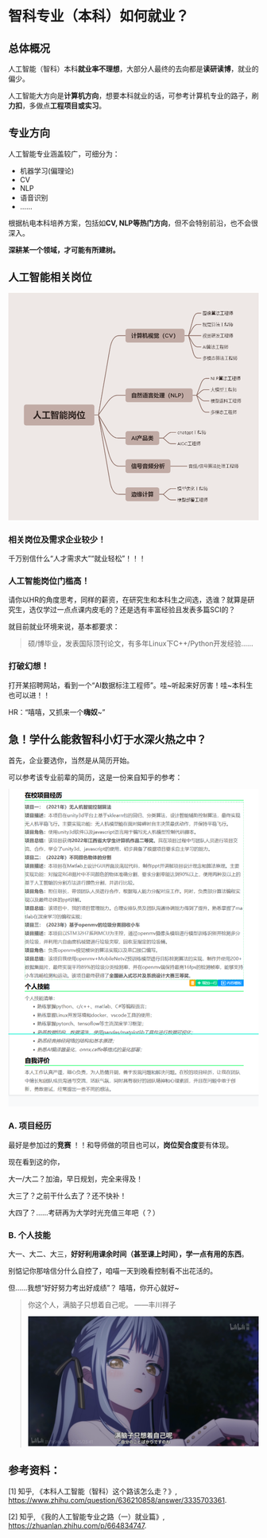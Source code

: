 # 智科专业（本科）如何就业？

## 总体概况

人工智能（智科）本科**就业率不理想**，大部分人最终的去向都是**读研读博**，就业的偏少。

人工智能大方向是**计算机方向**，想要本科就业的话，可参考计算机专业的路子，刷**力扣**，多做点**工程项目或实习**。

## 专业方向

人工智能专业涵盖较广，可细分为：

- 机器学习(偏理论)
- CV
- NLP
- 语音识别
- ……

根据杭电本科培养方案，包括如**CV, NLP等热门方向**，但不会特别前沿，也不会很深入。

**深耕某一个领域，才可能有所建树。**

## 人工智能相关岗位

![positions](img\positions.png)

### 相关岗位及需求企业较少！

千万别信什么“人才需求大”“就业轻松”！！！

### 人工智能岗位门槛高！

请你以HR的角度思考，同样的薪资，在研究生和本科生之间选，选谁？就算是研究生，选仅学过一点点课内皮毛的？还是选有丰富经验且发表多篇SCI的？

就目前就业环境来说，基本都要求：

> 硕/博毕业，发表国际顶刊论文，有多年Linux下C++/Python开发经验……

### 打破幻想！

打开某招聘网站，看到一个“AI数据标注工程师”。哇~听起来好厉害！哇~本科生也可以进！！

HR：“嘻嘻，又抓来一个**嗨奴**~”

## 急！学什么能救智科小灯于水深火热之中？

首先，企业要选你，当然是从简历开始。

可以参考该专业前辈的简历，这是一份来自知乎的参考：

![](img\bio.png)

### A. 项目经历

最好是参加过的**竞赛** ！！和导师做的项目也可以，**岗位契合度**要有体现。

现在看到这的你，

大一/大二？加油，早日规划，完全来得及！

大三了？之前干什么去了？还不快补！

大四了？……考研再为大学时光充值三年吧（？）

### B. 个人技能

大一、大二、大三，**好好利用课余时间（甚至课上时间），学一点有用的东西**。

别惦记你那啥信分什么自控了，咱喵一天到晚看控制看不出花活的。

但……我想“好好努力考出好成绩”？  嘻嘻，你开心就好~

> 你这个人，满脑子只想着自己呢。  ——丰川祥子
>
> ![](img\1.png)



## 参考资料：

[1] 知乎, 《本科人工智能（智科）这个路该怎么走？》, https://www.zhihu.com/question/636210858/answer/3335703361.

[2] 知乎, 《我的人工智能专业之路（一）就业篇》, https://zhuanlan.zhihu.com/p/664834747.